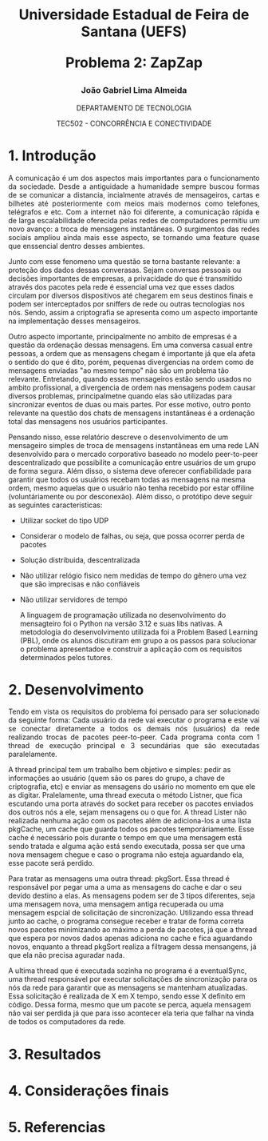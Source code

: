 <div align="center">
  <h1>
  Universidade Estadual de Feira de Santana (UEFS)

  Problema 2: ZapZap
  </h1>

  <h3>
    João Gabriel Lima Almeida
  </h3>

  <p>
  DEPARTAMENTO DE TECNOLOGIA
    
  TEC502 - CONCORRÊNCIA E CONECTIVIDADE
  </p>
</div>

# 1. Introdução
<p style="text-align: justify;">
  A comunicação é um dos aspectos mais importantes para o funcionamento da sociedade. Desde a antiguidade a humanidade sempre buscou formas de se comunicar a distancia, incialmente através de mensageiros, cartas e bilhetes até posteriormente com meios mais modernos como telefones, telégrafos e etc. Com a internet não foi diferente, a comunicação rápida e de larga escalabilidade oferecida pelas redes de computadores permitiu um novo avanço: a troca de mensagens instantâneas. O surgimentos das redes sociais ampliou ainda mais esse aspecto, se tornando uma feature quase que enssencial dentro desses ambientes.
  
  Junto com esse fenomeno uma questão se torna bastante relevante: a proteção dos dados dessas converasas. Sejam conversas pessoais ou decisões importantes de empresas, a privacidade do que é transmitido através dos pacotes pela rede é essencial uma vez que esses dados circulam por diversos dispositivos até chegarem em seus destinos finais e podem ser interceptados por sniffers de rede ou outras tecnologias nos nós. Sendo, assim a criptografia se apresenta como um aspecto importante na implementação desses mensageiros.

  Outro aspecto importante, principalmente no ambito de empresas é a questão da ordenação dessas mensagens. Em uma conversa casual entre pessoas, a ordem que as mensagens chegam é importante já que ela afeta o sentido do que é dito, porém, pequenas divergencias na ordem como de mensagens enviadas "ao mesmo tempo" não são um problema tão relevante. Entretando, quando essas mensageiros estão sendo usados no ambito profissional, a divergencia de ordem nas mensagens podem causar diversos problemas, principalmetne quando elas são utilizadas para sincronizar eventos de duas ou mais partes. Por esse motivo, outro ponto relevante na questão dos chats de mensagens instantâneas é a ordenação total das mensagens nos usuários participantes.

  Pensando nisso, esse relatório descreve o desenvolvimento de um mensageiro simples de troca de mensagens instantâneas em uma rede LAN desenvolvido para o mercado corporativo baseado no modelo peer-to-peer descentralizado que possibilite a comunicação entre usuários de um grupo de forma segura. Além disso, o sistema deve oferecer confiabilidade para  garantir que todos os usuários recebam todas as mensagens na mesma ordem, mesmo aquelas que o usuário não tenha recebido por estar offiline (voluntáriamente ou por desconexão). Além disso, o protótipo deve seguir as seguintes características:
- Utilizar socket do tipo UDP
- Considerar o modelo de falhas, ou seja, que possa ocorrer perda de pacotes
- Solução distribuida, descentralizada
- Não utilizar relógio fisico nem medidas de tempo do gênero uma vez que são imprecisas e não confiáveis
- Não utilizar servidores de tempo

   A linguagem de programação utilizada no desenvolvimento do mensagteiro foi o Python na versão 3.12 e suas libs nativas. A metodologia do desenvolvimento utilizada foi a Problem Based Learning (PBL), onde os alunos discutiram em grupo a os passos para solucionar o problema apresentadoe e construir a aplicação com os requisitos determinados pelos tutores.
</p>

# 2. Desenvolvimento
<p style="text-align: justify;">
  Tendo em vista os requisitos do problema foi pensado para ser solucionado da seguinte forma: Cada usuário da rede vai executar o programa e este vai se conectar diretamente a todos os demais nós (usuários) da rede realizando trocas de pacotes peer-to-peer. Cada programa conta com 1 thread de execução principal e 3 secundárias que são executadas paralelamente. 
  
  A thread principal tem um trabalho bem objetivo e simples: pedir as informações ao usuário (quem são os pares do grupo, a chave de criptografia, etc) e enviar as mensagens do usário no momento em que ele as digitar. Pralelamente, uma thread executa o método Listner, que fica escutando uma porta através do socket para receber os pacotes enviados dos outros nós a ele, sejam mensagens ou o que for. A thread Lister não realizada nenhuma ação com os pacotes além de adiciona-los a uma lista pkgCache, um cache que guarda todos os pacotes temporáriamente. Esse cache é necessário pois durante o tempo em que uma mensagem está sendo tratada e alguma ação está sendo executada, possa ser que uma nova mensagem chegue e caso o programa não esteja aguardando ela, esse pacote será perdido. 
  
  Para tratar as mensagens uma outra thread: pkgSort. Essa thread é responsável por pegar uma a uma as mensagens do cache e dar o seu devido destino a elas. As mensagens podem ser de 3 tipos diferentes, seja uma mensagem nova, uma mensagem antiga recuperada ou uma mensagem espcial de solicitação de sincronização. Utilizando essa thread junto ao cache, o programa consegue receber e tratar de forma correta novos pacotes minimizando ao máximo a perda de pacotes, já que a thread que espera por novos dados apenas adiciona no cache e fica aguardando novos, enquanto a thread pkgSort realiza a filtragem dessa mensangens, já que ela não precisa aguradar nada.
  
  A ultima thread que é executada sozinha no programa é a eventualSync, uma thread responsável por executar solicitações de sincronização para os nós da rede para garantir que as mensagens se mantenham atualizadas. Essa solicitação é realizada de X em X tempo, sendo esse X definito em código. Dessa forma, mesmo que um pacote se perca, aquela mensagem não vai ser perdida já que para isso acontecer ela teria que falhar na vinda de todos os computadores da rede. 
  
</p>

# 3. Resultados
<p style="text-align: justify;">
  
</p>

# 4. Considerações finais
<p style="text-align: justify;">
  
</p>

# 5. Referencias
<p style="text-align: justify;">

</p>


